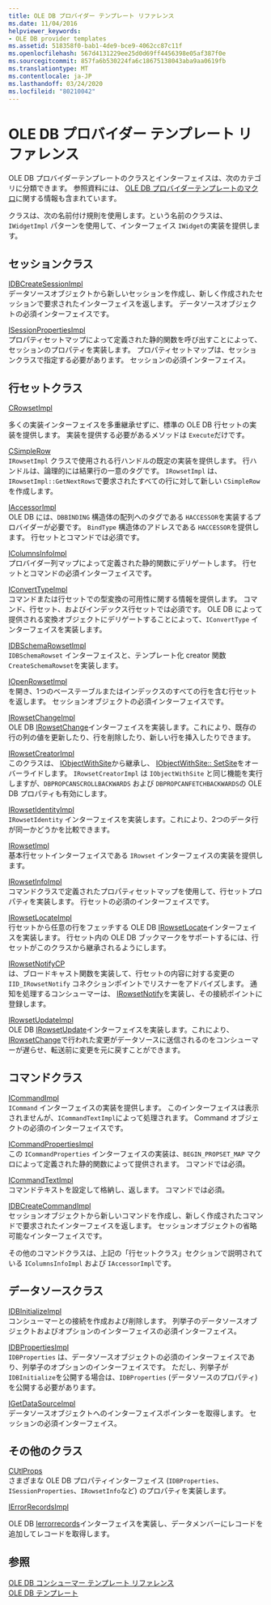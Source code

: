 ```yaml
---
title: OLE DB プロバイダー テンプレート リファレンス
ms.date: 11/04/2016
helpviewer_keywords:
- OLE DB provider templates
ms.assetid: 518358f0-bab1-4de9-bce9-4062cc87c11f
ms.openlocfilehash: 567d4131229ee25d0d69ff4456398e05af387f0e
ms.sourcegitcommit: 857fa6b530224fa6c18675138043aba9aa0619fb
ms.translationtype: MT
ms.contentlocale: ja-JP
ms.lasthandoff: 03/24/2020
ms.locfileid: "80210042"
---
```

# <a name="ole-db-provider-templates-reference"></a>OLE DB プロバイダー テンプレート リファレンス

OLE DB プロバイダーテンプレートのクラスとインターフェイスは、次のカテゴリに分類できます。 参照資料には、 [OLE DB プロバイダーテンプレートのマクロ](../../data/oledb/macros-for-ole-db-provider-templates.md)に関する情報も含まれています。

クラスは、次の名前付け規則を使用します。という名前のクラスは、`IWidgetImpl` パターンを使用して、インターフェイス `IWidget`の実装を提供します。

## <a name="session-classes"></a>セッションクラス

[IDBCreateSessionImpl](../../data/oledb/idbcreatesessionimpl-class.md)<br/>
データソースオブジェクトから新しいセッションを作成し、新しく作成されたセッションで要求されたインターフェイスを返します。 データソースオブジェクトの必須インターフェイスです。

[ISessionPropertiesImpl](../../data/oledb/isessionpropertiesimpl-class.md)<br/>
プロパティセットマップによって定義された静的関数を呼び出すことによって、セッションのプロパティを実装します。 プロパティセットマップは、セッションクラスで指定する必要があります。 セッションの必須インターフェイス。

## <a name="rowset-classes"></a>行セットクラス

[CRowsetImpl](../../data/oledb/crowsetimpl-class.md)

多くの実装インターフェイスを多重継承せずに、標準の OLE DB 行セットの実装を提供します。 実装を提供する必要があるメソッドは `Execute`だけです。

[CSimpleRow](../../data/oledb/csimplerow-class.md)<br/>
`IRowsetImpl` クラスで使用される行ハンドルの既定の実装を提供します。 行ハンドルは、論理的には結果行の一意のタグです。 `IRowsetImpl` は、`IRowsetImpl::GetNextRows`で要求されたすべての行に対して新しい `CSimpleRow` を作成します。

[IAccessorImpl](../../data/oledb/iaccessorimpl-class.md)<br/>
OLE DB には、`DBBINDING` 構造体の配列へのタグである `HACCESSOR`を実装するプロバイダーが必要です。 `BindType` 構造体のアドレスである `HACCESSOR`を提供します。 行セットとコマンドでは必須です。

[IColumnsInfoImpl](../../data/oledb/icolumnsinfoimpl-class.md)<br/>
プロバイダー列マップによって定義された静的関数にデリゲートします。 行セットとコマンドの必須インターフェイスです。

[IConvertTypeImpl](../../data/oledb/iconverttypeimpl-class.md)<br/>
コマンドまたは行セットでの型変換の可用性に関する情報を提供します。 コマンド、行セット、およびインデックス行セットでは必須です。 OLE DB によって提供される変換オブジェクトにデリゲートすることによって、`IConvertType` インターフェイスを実装します。

[IDBSchemaRowsetImpl](../../data/oledb/idbschemarowsetimpl-class.md)<br/>
`IDBSchemaRowset` インターフェイスと、テンプレート化 creator 関数 `CreateSchemaRowset`を実装します。

[IOpenRowsetImpl](../../data/oledb/iopenrowsetimpl-class.md)<br/>
を開き、1つのベーステーブルまたはインデックスのすべての行を含む行セットを返します。 セッションオブジェクトの必須インターフェイスです。

[IRowsetChangeImpl](../../data/oledb/irowsetchangeimpl-class.md)<br/>
OLE DB [IRowsetChange](/previous-versions/windows/desktop/ms715790(v=vs.85))インターフェイスを実装します。これにより、既存の行の列の値を更新したり、行を削除したり、新しい行を挿入したりできます。

[IRowsetCreatorImpl](../../data/oledb/irowsetcreatorimpl-class.md)<br/>
このクラスは、 [IObjectWithSite](/windows/win32/api/ocidl/nn-ocidl-iobjectwithsite)から継承し、 [IObjectWithSite:: SetSite](/windows/win32/api/ocidl/nf-ocidl-iobjectwithsite-setsite)をオーバーライドします。 `IRowsetCreatorImpl` は `IObjectWithSite` と同じ機能を実行しますが、`DBPROPCANSCROLLBACKWARDS` および `DBPROPCANFETCHBACKWARDS`の OLE DB プロパティも有効にします。

[IRowsetIdentityImpl](../../data/oledb/irowsetidentityimpl-class.md)<br/>
`IRowsetIdentity` インターフェイスを実装します。これにより、2つのデータ行が同一かどうかを比較できます。

[IRowsetImpl](../../data/oledb/irowsetimpl-class.md)<br/>
基本行セットインターフェイスである `IRowset` インターフェイスの実装を提供します。

[IRowsetInfoImpl](../../data/oledb/irowsetinfoimpl-class.md)<br/>
コマンドクラスで定義されたプロパティセットマップを使用して、行セットプロパティを実装します。 行セットの必須のインターフェイスです。

[IRowsetLocateImpl](../../data/oledb/irowsetlocateimpl-class.md)<br/>
行セットから任意の行をフェッチする OLE DB [IRowsetLocate](/previous-versions/windows/desktop/ms721190(v=vs.85))インターフェイスを実装します。 行セット内の OLE DB ブックマークをサポートするには、行セットがこのクラスから継承されるようにします。

[IRowsetNotifyCP](../../data/oledb/irowsetnotifycp-class.md)<br/>
は、ブロードキャスト関数を実装して、行セットの内容に対する変更の `IID_IRowsetNotify` コネクションポイントでリスナーをアドバイズします。 通知を処理するコンシューマーは、 [IRowsetNotify](/previous-versions/windows/desktop/ms712959(v=vs.85))を実装し、その接続ポイントに登録します。

[IRowsetUpdateImpl](../../data/oledb/irowsetupdateimpl-class.md)<br/>
OLE DB [IRowsetUpdate](/previous-versions/windows/desktop/ms714401(v=vs.85))インターフェイスを実装します。これにより、 [IRowsetChange](/previous-versions/windows/desktop/ms715790(v=vs.85))で行われた変更がデータソースに送信されるのをコンシューマーが遅らせ、転送前に変更を元に戻すことができます。

## <a name="command-classes"></a>コマンドクラス

[ICommandImpl](../../data/oledb/icommandimpl-class.md)<br/>
`ICommand` インターフェイスの実装を提供します。 このインターフェイスは表示されませんが、`ICommandTextImpl`によって処理されます。 Command オブジェクトの必須のインターフェイスです。

[ICommandPropertiesImpl](../../data/oledb/icommandpropertiesimpl-class.md)<br/>
この `ICommandProperties` インターフェイスの実装は、`BEGIN_PROPSET_MAP` マクロによって定義された静的関数によって提供されます。 コマンドでは必須。

[ICommandTextImpl](../../data/oledb/icommandtextimpl-class.md)<br/>
コマンドテキストを設定して格納し、返します。 コマンドでは必須。

[IDBCreateCommandImpl](../../data/oledb/idbcreatecommandimpl-class.md)<br/>
セッションオブジェクトから新しいコマンドを作成し、新しく作成されたコマンドで要求されたインターフェイスを返します。 セッションオブジェクトの省略可能なインターフェイスです。

その他のコマンドクラスは、上記の「行セットクラス」セクションで説明されている `IColumnsInfoImpl` および `IAccessorImpl`です。

## <a name="data-source-classes"></a>データソースクラス

[IDBInitializeImpl](../../data/oledb/idbinitializeimpl-class.md)<br/>
コンシューマーとの接続を作成および削除します。 列挙子のデータソースオブジェクトおよびオプションのインターフェイスの必須インターフェイス。

[IDBPropertiesImpl](../../data/oledb/idbpropertiesimpl-class.md)<br/>
`IDBProperties` は、データソースオブジェクトの必須のインターフェイスであり、列挙子のオプションのインターフェイスです。 ただし、列挙子が `IDBInitialize`を公開する場合は、`IDBProperties` (データソースのプロパティ) を公開する必要があります。

[IGetDataSourceImpl](../../data/oledb/igetdatasourceimpl-class.md)<br/>
データソースオブジェクトへのインターフェイスポインターを取得します。 セッションの必須インターフェイス。

## <a name="other-classes"></a>その他のクラス

[CUtlProps](../../data/oledb/cutlprops-class.md)<br/>
さまざまな OLE DB プロパティインターフェイス (`IDBProperties`、`ISessionProperties`、`IRowsetInfo`など) のプロパティを実装します。

[IErrorRecordsImpl](../../data/oledb/ierrorrecordsimpl-class.md)

OLE DB [Ierrorrecords](/previous-versions/windows/desktop/ms718112(v=vs.85))インターフェイスを実装し、データメンバーにレコードを追加してレコードを取得します。

## <a name="see-also"></a>参照

[OLE DB コンシューマー テンプレート リファレンス](../../data/oledb/ole-db-consumer-templates-reference.md)<br/>
[OLE DB テンプレート](../../data/oledb/ole-db-templates.md)
